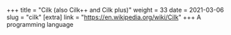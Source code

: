+++
title = "Cilk (also Cilk++ and Cilk plus)"
weight = 33
date = 2021-03-06
slug = "cilk"
[extra]
link = "https://en.wikipedia.org/wiki/Cilk"
+++
A programming language

